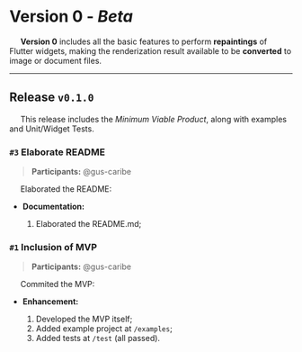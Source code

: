# **Version 0** - _Beta_
&nbsp;&nbsp;&nbsp;&nbsp; **Version 0** includes all the basic features to perform **repaintings** of Flutter widgets, making the renderization result available to be **converted** to image or document files.

----

## Release `v0.1.0`
&nbsp;&nbsp;&nbsp;&nbsp; This release includes the _Minimum Viable Product_, along with examples and Unit/Widget Tests.

### `#3` Elaborate README
> **Participants:** @gus-caribe

&nbsp;&nbsp;&nbsp;&nbsp; Elaborated the README:

- **Documentation:**

    1. Elaborated the README.md;

### `#1` Inclusion of MVP
> **Participants:** @gus-caribe

&nbsp;&nbsp;&nbsp;&nbsp; Commited the MVP:

- **Enhancement:**

    1. Developed the MVP itself;
    2. Added example project at `/examples`;
    3. Added tests at `/test` (all passed).

